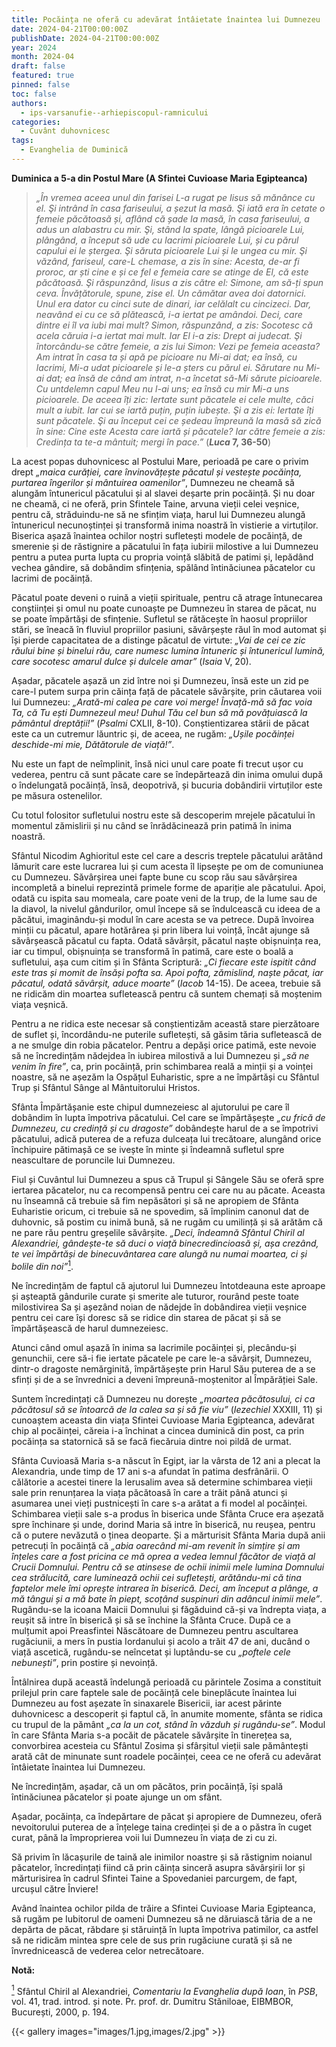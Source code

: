 ```yaml
---
title: Pocăința ne oferă cu adevărat întâietate înaintea lui Dumnezeu
date: 2024-04-21T00:00:00Z
publishDate: 2024-04-21T00:00:00Z
year: 2024
month: 2024-04
draft: false
featured: true
pinned: false
toc: false
authors:
  - ips-varsanufie--arhiepiscopul-ramnicului
categories:
  - Cuvânt duhovnicesc
tags:
  - Evanghelia de Duminică
---
```

**Duminica a 5-a din Postul Mare (A Sfintei Cuvioase Maria Egipteanca)**

> _„În vremea aceea unul din farisei L-a rugat pe Iisus să mănânce cu el. Şi intrând în casa fariseului, a șezut la masă. Şi iată era în cetate o femeie păcătoasă și, aflând că șade la masă, în casa fariseului, a adus un alabastru cu mir. Şi, stând la spate, lângă picioarele Lui, plângând, a început să ude cu lacrimi picioarele Lui, și cu părul capului ei le ștergea. Şi săruta picioarele Lui și le ungea cu mir. Şi văzând, fariseul, care-L chemase, a zis în sine: Acesta, de-ar fi proroc, ar ști cine e și ce fel e femeia care se atinge de El, că este păcătoasă. Şi răspunzând, Iisus a zis către el: Simone, am să-ți spun ceva. Învățătorule, spune, zise el. Un cămătar avea doi datornici. Unul era dator cu cinci sute de dinari, iar celălalt cu cincizeci. Dar, neavând ei cu ce să plătească, i-a iertat pe amândoi. Deci, care dintre ei îl va iubi mai mult? Simon, răspunzând, a zis: Socotesc că acela căruia i-a iertat mai mult. Iar El i-a zis: Drept ai judecat. Şi întorcându-se către femeie, a zis lui Simon: Vezi pe femeia aceasta? Am intrat în casa ta și apă pe picioare nu Mi-ai dat; ea însă, cu lacrimi, Mi-a udat picioarele și le-a șters cu părul ei. Sărutare nu Mi-ai dat; ea însă de când am intrat, n-a încetat să-Mi sărute picioarele. Cu untdelemn capul Meu nu l-ai uns; ea însă cu mir Mi-a uns picioarele. De aceea îți zic: Iertate sunt păcatele ei cele multe, căci mult a iubit. Iar cui se iartă puțin, puțin iubește. Şi a zis ei: Iertate îți sunt păcatele. Şi au început cei ce ședeau împreună la masă să zică în sine: Cine este Acesta care iartă și păcatele? Iar către femeie a zis: Credința ta te-a mântuit; mergi în pace.”_ (**_Luca_ 7, 36-50**)

La acest popas duhovnicesc al Postului Mare, perioadă pe care o privim drept _„maica curăției, care învinovățește păcatul și vestește pocăința, purtarea îngerilor și mântuirea oamenilor”_, Dumnezeu ne cheamă să alungăm întunericul păcatului și al slavei deșarte prin pocăință. Și nu doar ne cheamă, ci ne oferă, prin Sfintele Taine, arvuna vieții celei veșnice, pentru că, străduindu-ne să ne sfințim viața, harul lui Dumnezeu alungă întunericul necunoștinței și transformă inima noastră în vistierie a virtuților. Biserica așază înaintea ochilor noștri sufletești modele de pocăință, de smerenie și de răstignire a păcatului în fața iubirii milostive a lui Dumnezeu pentru a putea purta lupta cu propria voință slăbită de patimi și, lepădând vechea gândire, să dobândim sfințenia, spălând întinăciunea păcatelor cu lacrimi de pocăință.

Păcatul poate deveni o ruină a vieții spirituale, pentru că atrage întunecarea conștiinței și omul nu poate cunoaște pe Dumnezeu în starea de păcat, nu se poate împărtăși de sfințenie. Sufletul se rătăcește în haosul propriilor stări, se îneacă în fluviul propriilor pasiuni, săvârșește răul în mod automat și își pierde capacitatea de a distinge păcatul de virtute: _„Vai de cei ce zic răului bine și binelui rău, care numesc lumina întuneric și întunericul lumină, care socotesc amarul dulce și dulcele amar”_ (_Isaia_ V, 20).

Așadar, păcatele așază un zid între noi și Dumnezeu, însă este un zid pe care-l putem surpa prin căința față de păcatele săvârșite, prin căutarea voii lui Dumnezeu: _„Arată-mi calea pe care voi merge! Învață-mă să fac voia Ta, că Tu ești Dumnezeul meu! Duhul Tău cel bun să mă povățuiască la pământul dreptății!”_ (_Psalmi_ CXLII, 8-10). Conștientizarea stării de păcat este ca un cutremur lăuntric și, de aceea, ne rugăm: _„Ușile pocăinței deschide-mi mie, Dătătorule de viață!”_.

Nu este un fapt de neîmplinit, însă nici unul care poate fi trecut ușor cu vederea, pentru că sunt păcate care se îndepărtează din inima omului după o îndelungată pocăință, însă, deopotrivă, și bucuria dobândirii virtuților este pe măsura ostenelilor.

Cu totul folositor sufletului nostru este să descoperim mrejele păcatului în momentul zămislirii și nu când se înrădăcinează prin patimă în inima noastră.

Sfântul Nicodim Aghioritul este cel care a descris treptele păcatului arătând lămurit care este lucrarea lui și cum acesta îl lipsește pe om de comuniunea cu Dumnezeu. Săvârșirea unei fapte bune cu scop rău sau săvârșirea incompletă a binelui reprezintă primele forme de apariție ale păcatului. Apoi, odată cu ispita sau momeala, care poate veni de la trup, de la lume sau de la diavol, la nivelul gândurilor, omul începe să se îndulcească cu ideea de a păcătui, imaginându-și modul în care acesta se va petrece. După învoirea minții cu păcatul, apare hotărârea și prin libera lui voință, încât ajunge să săvârșească păcatul cu fapta. Odată săvârșit, păcatul naște obișnuința rea, iar cu timpul, obișnuința se transformă în patimă, care este o boală a sufletului, așa cum citim și în Sfânta Scriptură: _„Ci fiecare este ispitit când este tras și momit de însăși pofta sa. Apoi pofta, zămislind, naște păcat, iar păcatul, odată săvârșit, aduce moarte”_ (_Iacob_ 14-15). De aceea, trebuie să ne ridicăm din moartea sufletească pentru că suntem chemați să moștenim viața veșnică.

Pentru a ne ridica este necesar să conștientizăm această stare pierzătoare de suflet și, încordându-ne puterile sufletești, să găsim tăria sufletească de a ne smulge din robia păcatelor. Pentru a depăși orice patimă, este nevoie să ne încredințăm nădejdea în iubirea milostivă a lui Dumnezeu și _„să ne venim în fire”_, ca, prin pocăință, prin schimbarea reală a minții și a voinței noastre, să ne așezăm la Ospățul Euharistic, spre a ne împărtăși cu Sfântul Trup și Sfântul Sânge al Mântuitorului Hristos.

Sfânta Împărtășanie este chipul dumnezeiesc al ajutorului pe care îl dobândim în lupta împotriva păcatului. Cel care se împărtășește _„cu frică de Dumnezeu, cu credință și cu dragoste”_ dobândește harul de a se împotrivi păcatului, adică puterea de a refuza dulceața lui trecătoare, alungând orice închipuire pătimașă ce se ivește în minte și îndeamnă sufletul spre neascultare de poruncile lui Dumnezeu.

Fiul și Cuvântul lui Dumnezeu a spus că Trupul și Sângele Său se oferă spre iertarea păcatelor, nu ca recompensă pentru cei care nu au păcate. Aceasta nu înseamnă că trebuie să fim nepăsători și să ne apropiem de Sfânta Euharistie oricum, ci trebuie să ne spovedim, să împlinim canonul dat de duhovnic, să postim cu inimă bună, să ne rugăm cu umilință și să arătăm că ne pare rău pentru greșelile săvârșite. _„Deci, îndeamnă Sfântul Chiril al Alexandriei, gândește-te să duci o viață binecredincioasă și, așa crezând, te vei împărtăși de binecuvântarea care alungă nu numai moartea, ci și bolile din noi”_<a id="note_1" href="#note_def_1" class="ppc-note"><sup>1</sup></a>.

Ne încredințăm de faptul că ajutorul lui Dumnezeu întotdeauna este aproape și așteaptă gândurile curate și smerite ale tuturor, rourând peste toate milostivirea Sa și așezând noian de nădejde în dobândirea vieții veșnice pentru cei care își doresc să se ridice din starea de păcat și să se împărtășească de harul dumnezeiesc.

Atunci când omul așază în inima sa lacrimile pocăinței și, plecându-și genunchii, cere să-i fie iertate păcatele pe care le-a săvârșit, Dumnezeu, dintr-o dragoste nemărginită, împărtășește prin Harul Său puterea de a se sfinți și de a se învrednici a deveni împreună-moștenitor al Împărăției Sale.

Suntem încredințați că Dumnezeu nu dorește _„moartea păcătosului, ci ca păcătosul să se întoarcă de la calea sa și să fie viu”_ (_Iezechiel_ XXXIII, 11) și cunoaștem aceasta din viața Sfintei Cuvioase Maria Egipteanca, adevărat chip al pocăinței, căreia i-a închinat a cincea duminică din post, ca prin pocăința sa statornică să se facă fiecăruia dintre noi pildă de urmat.

Sfânta Cuvioasă Maria s-a născut în Egipt, iar la vârsta de 12 ani a plecat la Alexandria, unde timp de 17 ani s-a afundat în patima desfrânării. O călătorie a acestei tinere la Ierusalim avea să determine schimbarea vieții sale prin renunțarea la viața păcătoasă în care a trăit până atunci și asumarea unei vieți pustnicești în care s-a arătat a fi model al pocăinței. Schimbarea vieții sale s-a produs în biserica unde Sfânta Cruce era așezată spre închinare și unde, dorind Maria să intre în biserică, nu reușea, pentru că o putere nevăzută o ținea deoparte. Și a mărturisit Sfânta Maria după anii petrecuți în pocăință că _„abia oarecând mi-am revenit în simțire și am înțeles care a fost pricina ce mă oprea a vedea lemnul făcător de viață al Crucii Domnului. Pentru că se atinsese de ochii inimii mele lumina Domnului cea strălucită, care luminează ochii cei sufletești, arătându-mi că tina faptelor mele îmi oprește intrarea în biserică. Deci, am început a plânge, a mă tângui și a mă bate în piept, scoțând suspinuri din adâncul inimii mele”_. Rugându-se la icoana Maicii Domnului și făgăduind că-și va îndrepta viața, a reușit să intre în biserică și să se închine la Sfânta Cruce. După ce a mulțumit apoi Preasfintei Născătoare de Dumnezeu pentru ascultarea rugăciunii, a mers în pustia Iordanului și acolo a trăit 47 de ani, ducând o viață ascetică, rugându-se neîncetat și luptându-se cu _„poftele cele nebunești”_, prin postire și nevoință.

Întâlnirea după această îndelungă perioadă cu părintele Zosima a constituit prilejul prin care faptele sale de pocăință cele bineplăcute înaintea lui Dumnezeu au fost așezate în sinaxarele Bisericii, iar acest părinte duhovnicesc a descoperit și faptul că, în anumite momente, sfânta se ridica cu trupul de la pământ _„ca la un cot, stând în văzduh și rugându-se”_. Modul în care Sfânta Maria s-a pocăit de păcatele săvârșite în tinerețea sa, convorbirea acesteia cu Sfântul Zosima și sfârșitul vieții sale pământești arată cât de minunate sunt roadele pocăinței, ceea ce ne oferă cu adevărat întâietate înaintea lui Dumnezeu.

Ne încredințăm, așadar, că un om păcătos, prin pocăință, își spală întinăciunea păcatelor și poate ajunge un om sfânt.

Așadar, pocăința, ca îndepărtare de păcat și apropiere de Dumnezeu, oferă nevoitorului puterea de a înțelege taina credinței și de a o păstra în cuget curat, până la împroprierea voii lui Dumnezeu în viața de zi cu zi.

Să privim în lăcașurile de taină ale inimilor noastre și să răstignim noianul păcatelor, încredințați fiind că prin căința sinceră asupra săvârșirii lor și mărturisirea în cadrul Sfintei Taine a Spovedaniei parcurgem, de fapt, urcușul către Înviere!

Având înaintea ochilor pilda de trăire a Sfintei Cuvioase Maria Egipteanca, să rugăm pe Iubitorul de oameni Dumnezeu să ne dăruiască tăria de a ne depărta de păcat, răbdare și stăruință în lupta împotriva patimilor, ca astfel să ne ridicăm mintea spre cele de sus prin rugăciune curată și să ne învrednicească de vederea celor netrecătoare.



**Notă:**

<a id="note_def_1" href="#note_1" class="ppc-note-def"><sup>1</sup></a> Sfântul Chiril al Alexandriei, _Comentariu la Evanghelia după Ioan_, în _PSB_, vol. 41, trad. introd. și note. Pr. prof. dr. Dumitru Stăniloae, EIBMBOR, București, 2000, p. 194.

{{< gallery images="images/1.jpg,images/2.jpg" >}}